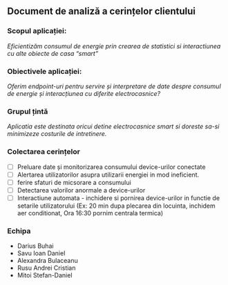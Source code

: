 ## Document de analiză a cerințelor clientului

### Scopul aplicației: 

*Eficientizăm consumul de energie prin crearea de statistici si interactiunea cu alte obiecte de casa “smart”*

### Obiectivele aplicației:

*Oferim endpoint-uri pentru servire și interpretare de date despre consumul de energie și interacțiunea cu diferite electrocasnice?*

### Grupul țintă

*Aplicatia este destinata oricui detine electrocasnice smart si doreste sa-si minimizeze costurile de intretinere.*

### Colectarea cerințelor

 - [ ] Preluare date și monitorizarea consumului device-urilor conectate
 - [ ] Alertarea utilizatorilor asupra utilizarii energiei in mod ineficient.
 - [ ] ferire sfaturi de micsorare a consumului
 - [ ] Detectarea valorilor anormale a device-urilor
 - [ ] Interactiune automata - inchidere si pornirea device-urilor in functie de setarile utilizatorului (Ex: 20 min dupa plecarea din locuinta, inchidem aer conditionat, Ora 16:30 pornim centrala termica)

### Echipa
 - Darius Buhai
 - Savu Ioan Daniel
 - Alexandra Bulaceanu
 - Rusu Andrei Cristian
 - Mitoi Stefan-Daniel

